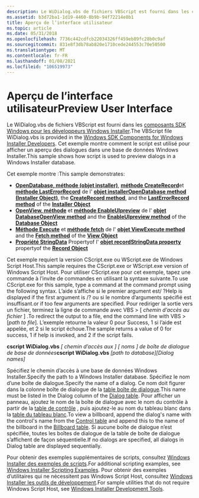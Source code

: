 ```yaml
---
description: Le WiDialog.vbs de fichiers VBScript est fourni dans les composants SDK Windows pour les développeurs Windows Installer. Cet exemple montre comment le script est utilisé pour afficher un aperçu des dialogues dans une base de données Windows Installer.
ms.assetid: b3d72ba1-1d19-4460-8b9b-94f72214e8b1
title: Aperçu de l’interface utilisateur
ms.topic: article
ms.date: 05/31/2018
ms.openlocfilehash: 7736c442cdfcb22034326ff459eb89fc28b0c9af
ms.sourcegitcommit: 831e8f3db78ab820e1710cede244553c70e50500
ms.translationtype: MT
ms.contentlocale: fr-FR
ms.lasthandoff: 01/08/2021
ms.locfileid: "106519973"
---
```

# <a name="preview-user-interface"></a><span data-ttu-id="1b4b8-104">Aperçu de l’interface utilisateur</span><span class="sxs-lookup"><span data-stu-id="1b4b8-104">Preview User Interface</span></span>

<span data-ttu-id="1b4b8-105">Le WiDialog.vbs de fichiers VBScript est fourni dans les [composants SDK Windows pour les développeurs Windows Installer](platform-sdk-components-for-windows-installer-developers.md).</span><span class="sxs-lookup"><span data-stu-id="1b4b8-105">The VBScript file WiDialog.vbs is provided in the [Windows SDK Components for Windows Installer Developers](platform-sdk-components-for-windows-installer-developers.md).</span></span> <span data-ttu-id="1b4b8-106">Cet exemple montre comment le script est utilisé pour afficher un aperçu des dialogues dans une base de données Windows Installer.</span><span class="sxs-lookup"><span data-stu-id="1b4b8-106">This sample shows how script is used to preview dialogs in a Windows Installer database.</span></span>

<span data-ttu-id="1b4b8-107">Cet exemple montre :</span><span class="sxs-lookup"><span data-stu-id="1b4b8-107">This sample demonstrates:</span></span>

-   <span data-ttu-id="1b4b8-108">[**OpenDatabase, méthode (objet installer)**](installer-opendatabase.md), [**méthode CreateRecord**](installer-createrecord.md)et [**méthode LastErrorRecord**](installer-lasterrorrecord.md) de l' [**objet installer**](installer-object.md)</span><span class="sxs-lookup"><span data-stu-id="1b4b8-108">[**OpenDatabase method (Installer Object)**](installer-opendatabase.md), the [**CreateRecord method**](installer-createrecord.md), and the [**LastErrorRecord method**](installer-lasterrorrecord.md) of the [**Installer Object**](installer-object.md)</span></span>
-   <span data-ttu-id="1b4b8-109">[**OpenView, méthode**](database-openview.md) et [**méthode EnableUIpreview**](database-enableuipreview.md) de l' [**objet Database**](database-object.md)</span><span class="sxs-lookup"><span data-stu-id="1b4b8-109">[**OpenView method**](database-openview.md) and the [**EnableUIpreview method**](database-enableuipreview.md) of the [**Database Object**](database-object.md)</span></span>
-   <span data-ttu-id="1b4b8-110">[**Méthode Execute**](view-execute.md) et [**méthode fetch**](view-fetch.md) de l' [**objet View**](view-object.md)</span><span class="sxs-lookup"><span data-stu-id="1b4b8-110">[**Execute method**](view-execute.md) and the [**Fetch method**](view-fetch.md) of the [**View Object**](view-object.md)</span></span>
-   <span data-ttu-id="1b4b8-111">[**Propriété StringData**](record-stringdata.md) Propertyof l' [ **objet record**](record-object.md)</span><span class="sxs-lookup"><span data-stu-id="1b4b8-111">[**StringData property**](record-stringdata.md) propertyof the [**Record Object**](record-object.md)</span></span>

<span data-ttu-id="1b4b8-112">Cet exemple requiert la version CScript.exe ou WScript.exe de Windows Script Host.</span><span class="sxs-lookup"><span data-stu-id="1b4b8-112">This sample requires the CScript.exe or WScript.exe version of Windows Script Host.</span></span> <span data-ttu-id="1b4b8-113">Pour utiliser CScript.exe pour cet exemple, tapez une commande à l’invite de commandes en utilisant la syntaxe suivante.</span><span class="sxs-lookup"><span data-stu-id="1b4b8-113">To use CScript.exe for this sample, type a command at the command prompt using the following syntax.</span></span> <span data-ttu-id="1b4b8-114">L’aide s’affiche si le premier argument est/ ?</span><span class="sxs-lookup"><span data-stu-id="1b4b8-114">Help is displayed if the first argument is /?</span></span> <span data-ttu-id="1b4b8-115">ou si le nombre d’arguments spécifié est insuffisant.</span><span class="sxs-lookup"><span data-stu-id="1b4b8-115">or if too few arguments are specified.</span></span> <span data-ttu-id="1b4b8-116">Pour rediriger la sortie vers un fichier, terminez la ligne de commande avec VBS > \[ *chemin d’accès au fichier* \] .</span><span class="sxs-lookup"><span data-stu-id="1b4b8-116">To redirect the output to a file, end the command line with VBS > \[*path to file*\].</span></span> <span data-ttu-id="1b4b8-117">L’exemple retourne la valeur 0 pour Success, 1 si l’aide est appelée, et 2 si le script échoue.</span><span class="sxs-lookup"><span data-stu-id="1b4b8-117">The sample returns a value of 0 for success, 1 if help is invoked, and 2 if the script fails.</span></span>

<span data-ttu-id="1b4b8-118">**cscript WiDialog.vbs** *\[ chemin d’accès aux \] \[ noms \] de boîte de dialogue de base de données*</span><span class="sxs-lookup"><span data-stu-id="1b4b8-118">**cscript WiDialog.vbs** *\[path to database\]\[Dialog names\]*</span></span>

<span data-ttu-id="1b4b8-119">Spécifiez le chemin d’accès à une base de données Windows Installer.</span><span class="sxs-lookup"><span data-stu-id="1b4b8-119">Specify the path to a Windows Installer database.</span></span> <span data-ttu-id="1b4b8-120">Spécifiez le nom d’une boîte de dialogue.</span><span class="sxs-lookup"><span data-stu-id="1b4b8-120">Specify the name of a dialog.</span></span> <span data-ttu-id="1b4b8-121">Ce nom doit figurer dans la colonne boîte de dialogue de la [table boîte de dialogue](dialog-table.md).</span><span class="sxs-lookup"><span data-stu-id="1b4b8-121">This name must be listed in the Dialog column of the [Dialog table](dialog-table.md).</span></span> <span data-ttu-id="1b4b8-122">Pour afficher un panneau, ajoutez le nom de la boîte de dialogue avec le nom du contrôle à partir de la [table de contrôle](control-table.md) , puis ajoutez-le au nom du tableau blanc dans la [table du tableau blanc](billboard-table.md).</span><span class="sxs-lookup"><span data-stu-id="1b4b8-122">To view a billboard, append the dialog's name with the control's name from the [Control table](control-table.md) and append this to the name of the billboard in the [Billboard table](billboard-table.md).</span></span> <span data-ttu-id="1b4b8-123">Si aucune boîte de dialogue n’est spécifiée, toutes les boîtes de dialogue de la table de boîte de dialogue s’affichent de façon séquentielle.</span><span class="sxs-lookup"><span data-stu-id="1b4b8-123">If no dialogs are specified, all dialogs in Dialog table are displayed sequentially.</span></span>

<span data-ttu-id="1b4b8-124">Pour obtenir des exemples supplémentaires de scripts, consultez [Windows Installer des exemples de scripts](windows-installer-scripting-examples.md).</span><span class="sxs-lookup"><span data-stu-id="1b4b8-124">For additional scripting examples, see [Windows Installer Scripting Examples](windows-installer-scripting-examples.md).</span></span> <span data-ttu-id="1b4b8-125">Pour obtenir des exemples d’utilitaires qui ne nécessitent pas Windows Script Host, consultez [Windows Installer les outils de développement](windows-installer-development-tools.md).</span><span class="sxs-lookup"><span data-stu-id="1b4b8-125">For sample utilities that do not require Windows Script Host, see [Windows Installer Development Tools](windows-installer-development-tools.md).</span></span>

 

 



